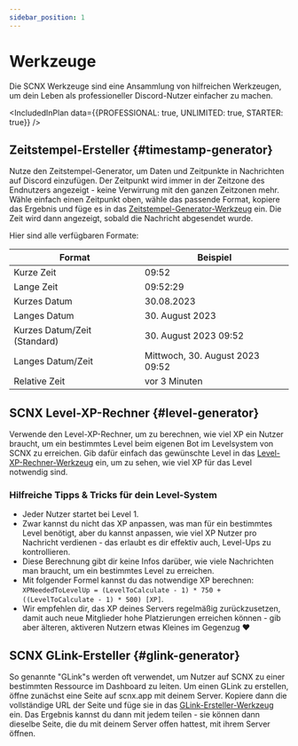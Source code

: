 ```yaml
---
sidebar_position: 1
---
```


# Werkzeuge

Die SCNX Werkzeuge sind eine Ansammlung von hilfreichen Werkzeugen, um dein Leben als professioneller Discord-Nutzer
einfacher zu machen.

<IncludedInPlan data={{PROFESSIONAL: true, UNLIMITED: true, STARTER: true}} />

## Zeitstempel-Ersteller {#timestamp-generator}

Nutze den Zeitstempel-Generator, um Daten und Zeitpunkte in Nachrichten auf Discord einzufügen. Der Zeitpunkt wird immer
in der Zeitzone des Endnutzers angezeigt - keine Verwirrung mit den ganzen Zeitzonen mehr. Wähle einfach einen Zeitpunkt
oben, wähle das passende Format, kopiere das Ergebnis und füge es in
das [Zeitstempel-Generator-Werkzeug](https://scnx.app/de/user/tools?page=timestamp-generator) ein. Die Zeit wird dann
angezeigt, sobald die Nachricht abgesendet wurde.

Hier sind alle verfügbaren Formate:

| Format                       | Beispiel                        |
|------------------------------|---------------------------------|
| Kurze Zeit                   | 09:52                           |
| Lange Zeit                   | 09:52:29                        |
| Kurzes Datum                 | 30.08.2023                      |
| Langes Datum                 | 30. August 2023                 |
| Kurzes Datum/Zeit (Standard) | 30. August 2023 09:52           |
| Langes Datum/Zeit            | Mittwoch, 30. August 2023 09:52 |
| Relative Zeit                | vor 3 Minuten                   |

## SCNX Level-XP-Rechner {#level-generator}

Verwende den Level-XP-Rechner, um zu berechnen, wie viel XP ein Nutzer braucht, um ein bestimmtes Level beim eigenen Bot im Levelsystem
von SCNX zu erreichen.
Gib dafür einfach das gewünschte Level in das [Level-XP-Rechner-Werkzeug](https://scnx.app/de/user/tools?page=level-calculator) ein,
um zu sehen, wie viel XP für das Level notwendig sind.

### Hilfreiche Tipps & Tricks für dein Level-System

* Jeder Nutzer startet bei Level 1.
* Zwar kannst du nicht das XP anpassen, was man für ein bestimmtes Level benötigt, aber du kannst anpassen, wie viel XP
  Nutzer pro Nachricht verdienen - das erlaubt es dir effektiv auch, Level-Ups zu kontrollieren.
* Diese Berechnung gibt dir keine Infos darüber, wie viele Nachrichten man braucht, um ein bestimmtes Level zu
  erreichen.
* Mit folgender Formel kannst du das notwendige XP
  berechnen: `XPNeededToLevelUp = (LevelToCalculate - 1) * 750 + ((LevelToCalculate - 1) * 500) [XP]`.
* Wir empfehlen dir, das XP deines Servers regelmäßig zurückzusetzen, damit auch neue Mitglieder hohe Platzierungen
  erreichen können - gib aber älteren, aktiveren Nutzern etwas Kleines im Gegenzug :heart:

## SCNX GLink-Ersteller {#glink-generator}

So genannte "GLink"s werden oft verwendet, um Nutzer auf SCNX zu einer bestimmten Ressource im Dashboard zu leiten.
Um einen GLink zu erstellen, öffne zunächst eine Seite auf scnx.app mit deinem Server. Kopiere dann die
vollständige URL der Seite und füge sie in
das [GLink-Ersteller-Werkzeug](https://scnx.app/de/user/tools?page=glink-generator) ein. Das Ergebnis kannst du dann mit
jedem teilen - sie können dann dieselbe Seite, die du mit deinem Server offen hattest, mit ihrem Server öffnen.